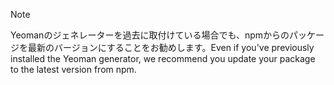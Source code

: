 > [!NOTE]
> <span data-ttu-id="046c1-101">Yeomanのジェネレーターを過去に取付けている場合でも、npmからのパッケージを最新のバージョンにすることをお勧めします。</span><span class="sxs-lookup"><span data-stu-id="046c1-101">Even if you've previously installed the Yeoman generator, we recommend you update your package to the latest version from npm.</span></span>